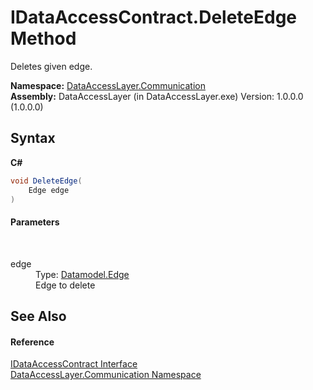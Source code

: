# IDataAccessContract.DeleteEdge Method 
 

Deletes given edge.

**Namespace:**&nbsp;<a href="132aae22-a33d-3c4d-ecd5-1aa811c78ed4">DataAccessLayer.Communication</a><br />**Assembly:**&nbsp;DataAccessLayer (in DataAccessLayer.exe) Version: 1.0.0.0 (1.0.0.0)

## Syntax

**C#**<br />
``` C#
void DeleteEdge(
	Edge edge
)
```


#### Parameters
&nbsp;<dl><dt>edge</dt><dd>Type: <a href="19be5487-4623-807c-776e-93934534c2f8">Datamodel.Edge</a><br />Edge to delete</dd></dl>

## See Also


#### Reference
<a href="9fc5e1f2-10f8-beeb-1d12-00dc04479cb0">IDataAccessContract Interface</a><br /><a href="132aae22-a33d-3c4d-ecd5-1aa811c78ed4">DataAccessLayer.Communication Namespace</a><br />